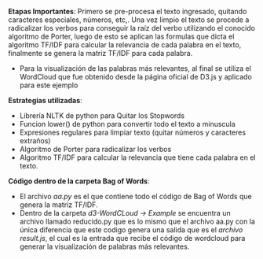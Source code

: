 
**Etapas Importantes**:
Primero se pre-procesa el texto ingresado, quitando caracteres especiales, números, etc,. Una vez limpio el texto se procede a radicalizar los verbos para conseguir la raíz del verbo utilizando el conocido algoritmo de Porter, luego de esto se aplican las formulas que dicta el algoritmo TF/IDF para calcular la relevancia de cada palabra en el texto, finalmente se genera la matriz TF/IDF para cada palabra.

- Para la visualización de las palabras más relevantes, al final se utiliza el WordCloud que fue obtenido desde la página oficial de D3.js y aplicado para este ejemplo

**Estrategias utilizadas**:

- Librería NLTK de python para Quitar los Stopwords 
- Funcion lower() de python para convertir todo el texto a minuscula
- Expresiones regulares para limpiar texto (quitar números y caracteres extraños)
- Algoritmo de Porter para radicalizar los verbos
- Algoritmo TF/IDF para calcular la relevancia que tiene cada palabra en el texto.

**Código dentro de la carpeta Bag of Words**:
- El archivo *aa.py* es el que contiene todo el código de Bag of Words que genera la matriz TF/IDF.
- Dentro de la carpeta *d3-WordCLoud -> Example* se encuentra  un archivo llamado reducido.py que es lo mismo que el archivo aa.py con la única diferencia que este codigo genera una salida que es el *archivo result.js*, el cual es la entrada que recibe el código de wordcloud para generar la visualización de palabras más relevantes.

